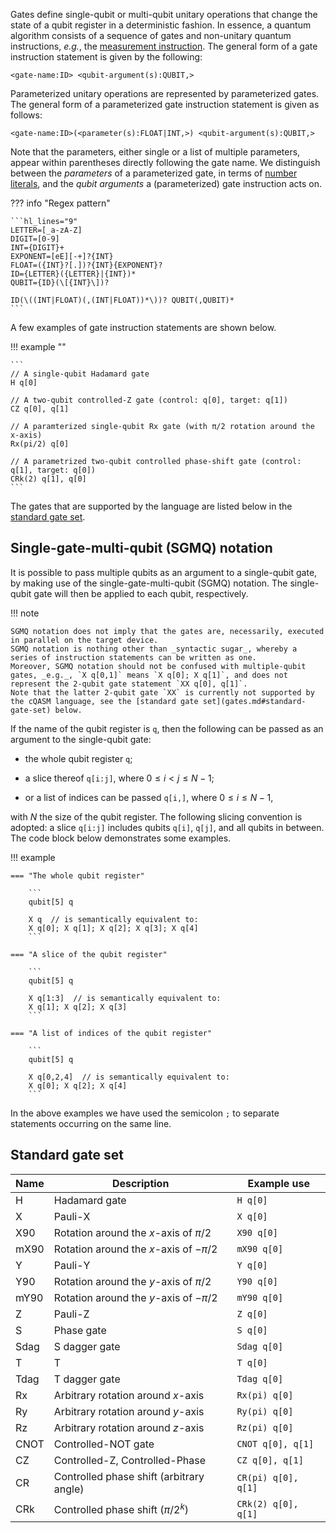 Gates define single-qubit or multi-qubit unitary operations that change the state of a qubit register in a deterministic fashion.
In essence, a quantum algorithm consists of a sequence of gates and non-unitary quantum instructions, _e.g._, the [measurement instruction](measure.md).
The general form of a gate instruction statement is given by the following:

`<gate-name:ID> <qubit-argument(s):QUBIT,>`

Parameterized unitary operations are represented by parameterized gates.
The general form of a parameterized gate instruction statement is given as follows:

`<gate-name:ID>(<parameter(s):FLOAT|INT,>) <qubit-argument(s):QUBIT,>`

Note that the parameters, either single or a list of multiple parameters, appear within parentheses directly following the gate name.
We distinguish between the _parameters_ of a parameterized gate, in terms of [number literals](../expressions/number_literals.md), and the _qubit arguments_ a (parameterized) gate instruction acts on.

??? info "Regex pattern"
    
    ```hl_lines="9"
    LETTER=[_a-zA-Z]
    DIGIT=[0-9]
    INT={DIGIT}+
    EXPONENT=[eE][-+]?{INT} 
    FLOAT=({INT}?[.])?{INT}{EXPONENT}?
    ID={LETTER}({LETTER}|{INT})*
    QUBIT={ID}(\[{INT}\])?
    
    ID(\((INT|FLOAT)(,(INT|FLOAT))*\))? QUBIT(,QUBIT)*
    ```

A few examples of gate instruction statements are shown below.

!!! example ""

    ```
    // A single-qubit Hadamard gate
    H q[0]
    
    // A two-qubit controlled-Z gate (control: q[0], target: q[1])
    CZ q[0], q[1]
    
    // A paramterized single-qubit Rx gate (with π/2 rotation around the x-axis)
    Rx(pi/2) q[0]
    
    // A parametrized two-qubit controlled phase-shift gate (control: q[1], target: q[0])
    CRk(2) q[1], q[0]
    ```

The gates that are supported by the language are listed below in the [standard gate set](gates.md#standard-gate-set).

## Single-gate-multi-qubit (SGMQ) notation

It is possible to pass multiple qubits as an argument to a single-qubit gate, by making use of the single-gate-multi-qubit (SGMQ) notation.
The single-qubit gate will then be applied to each qubit, respectively.

!!! note

    SGMQ notation does not imply that the gates are, necessarily, executed in parallel on the target device. 
    SGMQ notation is nothing other than _syntactic sugar_, whereby a series of instruction statements can be written as one.
    Moreover, SGMQ notation should not be confused with multiple-qubit gates, _e.g._, `X q[0,1]` means `X q[0]; X q[1]`, and does not represent the 2-qubit gate statement `XX q[0], q[1]`.
    Note that the latter 2-qubit gate `XX` is currently not supported by the cQASM language, see the [standard gate set](gates.md#standard-gate-set) below.

If the name of the qubit register is `q`, then the following can be passed as an argument to the single-qubit gate:

- the whole qubit register `q`;

- a slice thereof `q[i:j]`, where $0 \leq i < j \leq N-1$;

- or a list of indices can be passed `q[i,]`, where $0 \leq i \leq N-1$,

with $N$ the size of the qubit register.
The following slicing convention is adopted: a slice `q[i:j]` includes qubits `q[i]`, `q[j]`, and all qubits in between. The code block below demonstrates some examples.

!!! example

    === "The whole qubit register"
        
        ```
        qubit[5] q

        X q  // is semantically equivalent to:
        X q[0]; X q[1]; X q[2]; X q[3]; X q[4]
        ```

    === "A slice of the qubit register"
        
        ```
        qubit[5] q

        X q[1:3]  // is semantically equivalent to:
        X q[1]; X q[2]; X q[3]
        ```

    === "A list of indices of the qubit register"
    
        ```
        qubit[5] q

        X q[0,2,4]  // is semantically equivalent to:
        X q[0]; X q[2]; X q[4] 
        ```

In the above examples we have used the semicolon `;` to separate statements occurring on the same line.

## Standard gate set

| Name | Description                              | Example use          |
|------|------------------------------------------|----------------------|
| H    | Hadamard gate                            | `H q[0]`             |
| X    | Pauli-X                                  | `X q[0]`             |
| X90  | Rotation around the _x_-axis of $\pi/2$  | `X90 q[0]`           |
| mX90 | Rotation around the _x_-axis of $-\pi/2$ | `mX90 q[0]`          |
| Y    | Pauli-Y                                  | `Y q[0]`             |
| Y90  | Rotation around the _y_-axis of $\pi/2$  | `Y90 q[0]`           |
| mY90 | Rotation around the _y_-axis of $-\pi/2$ | `mY90 q[0]`          |
| Z    | Pauli-Z                                  | `Z q[0]`             |
| S    | Phase gate                               | `S q[0]`             |
| Sdag | S dagger gate                            | `Sdag q[0]`          |
| T    | T                                        | `T q[0]`             |
| Tdag | T dagger gate                            | `Tdag q[0]`          |
| Rx   | Arbitrary rotation around _x_-axis       | `Rx(pi) q[0]`        |
| Ry   | Arbitrary rotation around _y_-axis       | `Ry(pi) q[0]`        |
| Rz   | Arbitrary rotation around _z_-axis       | `Rz(pi) q[0]`        |
| CNOT | Controlled-NOT gate                      | `CNOT q[0], q[1]`    |
| CZ   | Controlled-Z, Controlled-Phase           | `CZ q[0], q[1]`      |
| CR   | Controlled phase shift (arbitrary angle) | `CR(pi) q[0], q[1]`  |
| CRk  | Controlled phase shift ($\pi/2^k$)       | `CRk(2) q[0], q[1]`  |
